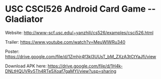 # USC CSCI526 Android Card Game -- Gladiator

Website: http://www-scf.usc.edu/~yanzhili/cs526/examples/csci526.html

Trailer: https://www.youtube.com/watch?v=MeuWIWRu340

Poster: https://drive.google.com/file/d/1Zmhjr4f3kl3UUsT_bM_ZXzA3tCtYaJfi/view

Download APK here: https://drive.google.com/file/d/1H4k-DNLtHQUVRv5Th4RTe5Xoaf7gaMYl/view?usp=sharing
